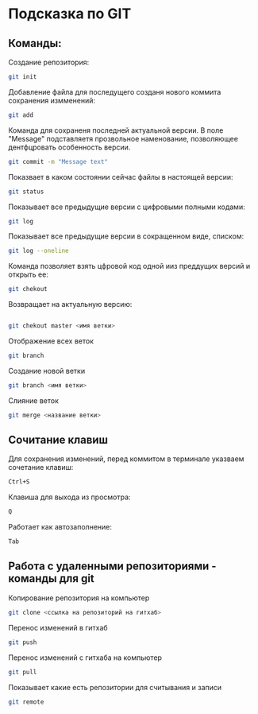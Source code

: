 
# Подсказка по GIT

## Команды:
Создание репозитория:
```sh
git init
```

Добавление файла для последущего созданя нового коммита  сохранения измменений:
```sh
git add
```

Команда для сохраненя последней актуальной версии. В поле "Message" подставляетя прозвольное наменование, позволяющее дентфцровать особенность версии.
```sh
git commit -m "Message text"
```

Показвает в каком состоянии сейчас файлы в настоящей версии:
```sh
git status
```

Показывает все предыдущие версии с цифровыми полными кодами:
```sh
git log
```

Показывает все предыдущие версии в сокращенном виде, списком:
```sh
git log --oneline
```

Команда позволяет взять цфровой код одной ииз преддущих версий и открыть ее:
```sh
git chekout
```

Возвращает на актуальную версию:
```sh

git chekout master <имя ветки>
```

Отображение всех веток
```sh
git branch
```

Создание новой ветки
```sh
git branch <имя ветки>
```

Слияние веток
```sh
git merge <название ветки>
```

## Сочитание клавиш
Для сохранения изменений, перед коммитом в терминале указваем сочетание клавиш: 
```sh
Ctrl+S
```

Клавиша для выхода из просмотра:
```sh
Q
```
Работает как автозаполнение:
```sh
Tab
```

## Работа с удаленными репозиториями - команды для git

Копирование репозитория на компьютер
```sh
git clone <ссылка на репозиторий на гитхаб>
```

Перенос изменений в гитхаб
```sh
git push
```

Перенос изменений с гитхаба на компьютер
```sh
git pull 
```

Показывает какие есть репозитории для считывания и записи
```sh
git remote
```